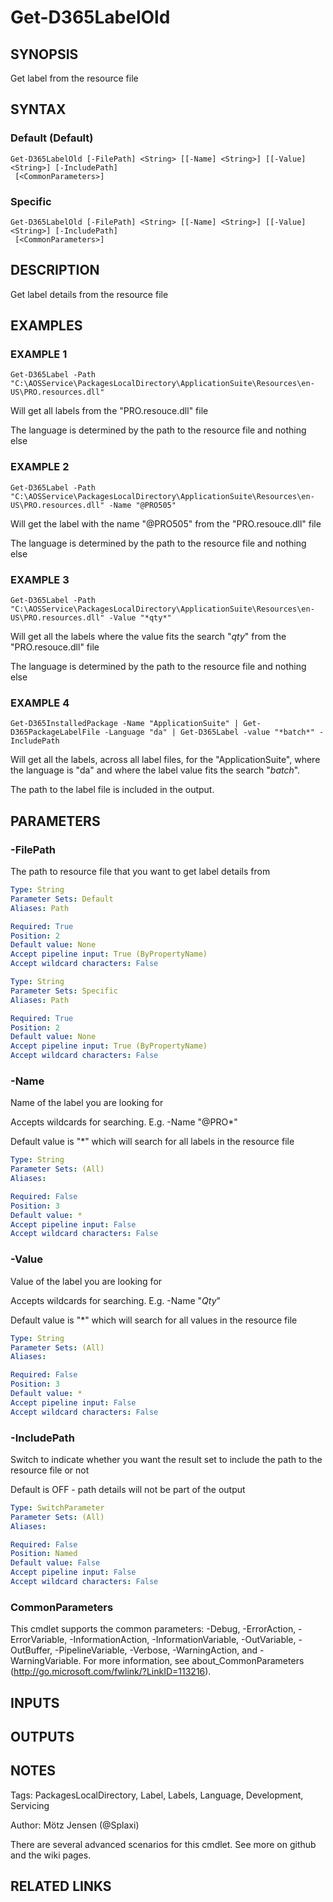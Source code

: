 ﻿---
external help file: d365fo.tools-help.xml
Module Name: d365fo.tools
online version:
schema: 2.0.0
---

# Get-D365LabelOld

## SYNOPSIS
Get label from the resource file

## SYNTAX

### Default (Default)
```
Get-D365LabelOld [-FilePath] <String> [[-Name] <String>] [[-Value] <String>] [-IncludePath]
 [<CommonParameters>]
```

### Specific
```
Get-D365LabelOld [-FilePath] <String> [[-Name] <String>] [[-Value] <String>] [-IncludePath]
 [<CommonParameters>]
```

## DESCRIPTION
Get label details from the resource file

## EXAMPLES

### EXAMPLE 1
```
Get-D365Label -Path "C:\AOSService\PackagesLocalDirectory\ApplicationSuite\Resources\en-US\PRO.resources.dll"
```

Will get all labels from the "PRO.resouce.dll" file

The language is determined by the path to the resource file and nothing else

### EXAMPLE 2
```
Get-D365Label -Path "C:\AOSService\PackagesLocalDirectory\ApplicationSuite\Resources\en-US\PRO.resources.dll" -Name "@PRO505"
```

Will get the label with the name "@PRO505" from the "PRO.resouce.dll" file

The language is determined by the path to the resource file and nothing else

### EXAMPLE 3
```
Get-D365Label -Path "C:\AOSService\PackagesLocalDirectory\ApplicationSuite\Resources\en-US\PRO.resources.dll" -Value "*qty*"
```

Will get all the labels where the value fits the search "*qty*" from the "PRO.resouce.dll" file

The language is determined by the path to the resource file and nothing else

### EXAMPLE 4
```
Get-D365InstalledPackage -Name "ApplicationSuite" | Get-D365PackageLabelFile -Language "da" | Get-D365Label -value "*batch*" -IncludePath
```

Will get all the labels, across all label files, for the "ApplicationSuite", where the language is "da" and where the label value fits the search "*batch*".

The path to the label file is included in the output.

## PARAMETERS

### -FilePath
The path to resource file that you want to get label details from

```yaml
Type: String
Parameter Sets: Default
Aliases: Path

Required: True
Position: 2
Default value: None
Accept pipeline input: True (ByPropertyName)
Accept wildcard characters: False
```

```yaml
Type: String
Parameter Sets: Specific
Aliases: Path

Required: True
Position: 2
Default value: None
Accept pipeline input: True (ByPropertyName)
Accept wildcard characters: False
```

### -Name
Name of the label you are looking for

Accepts wildcards for searching.
E.g.
-Name "@PRO*"

Default value is "*" which will search for all labels in the resource file

```yaml
Type: String
Parameter Sets: (All)
Aliases:

Required: False
Position: 3
Default value: *
Accept pipeline input: False
Accept wildcard characters: False
```

### -Value
Value of the label you are looking for

Accepts wildcards for searching.
E.g.
-Name "*Qty*"

Default value is "*" which will search for all values in the resource file

```yaml
Type: String
Parameter Sets: (All)
Aliases:

Required: False
Position: 3
Default value: *
Accept pipeline input: False
Accept wildcard characters: False
```

### -IncludePath
Switch to indicate whether you want the result set to include the path to the resource file or not

Default is OFF - path details will not be part of the output

```yaml
Type: SwitchParameter
Parameter Sets: (All)
Aliases:

Required: False
Position: Named
Default value: False
Accept pipeline input: False
Accept wildcard characters: False
```

### CommonParameters
This cmdlet supports the common parameters: -Debug, -ErrorAction, -ErrorVariable, -InformationAction, -InformationVariable, -OutVariable, -OutBuffer, -PipelineVariable, -Verbose, -WarningAction, and -WarningVariable.
For more information, see about_CommonParameters (http://go.microsoft.com/fwlink/?LinkID=113216).

## INPUTS

## OUTPUTS

## NOTES
Tags: PackagesLocalDirectory, Label, Labels, Language, Development, Servicing

Author: Mötz Jensen (@Splaxi)

There are several advanced scenarios for this cmdlet.
See more on github and the wiki pages.

## RELATED LINKS
